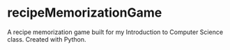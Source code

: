 # recipeMemorizationGame
A recipe memorization game built for my Introduction to Computer Science class. Created with Python. 
